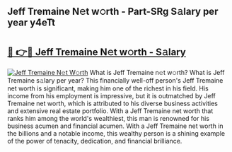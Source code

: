 ## Jeff Tremaine N𝚎t w𝚘rth - Part-SRg S𝚊lary per year y4eTt

# <h2><a href="http://gc1z56x.nevu.top/?p=Jeff+Tremaine">🔗 👉🔴 Jeff Tremaine N𝚎t w𝚘rth - S𝚊lary</a></h2>

[![Jeff Tremaine N𝚎t W𝚘rth](https://i.imgur.com/Oavwk0R.jpeg)](http://gc1z56x.nevu.top/?p=Jeff+Tremaine)
What is Jeff Tremaine n𝚎t w𝚘rth? What is Jeff Tremaine s𝚊lary per year?
This financially well-off person's Jeff Tremaine net worth is significant, making him one of the richest in his field. His income from his employment is impressive, but it is outmatched by Jeff Tremaine net worth, which is attributed to his diverse business activities and extensive real estate portfolio. With a Jeff Tremaine net worth that ranks him among the world's wealthiest, this man is renowned for his business acumen and financial acumen. With a Jeff Tremaine net worth in the billions and a notable income, this wealthy person is a shining example of the power of tenacity, dedication, and financial brilliance.
